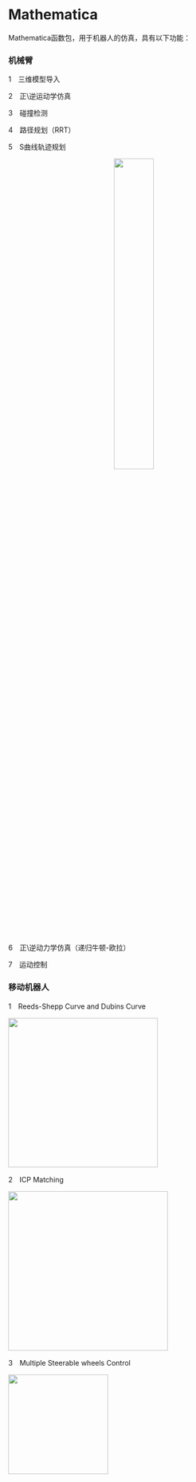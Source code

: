 # Mathematica
  Mathematica函数包，用于机器人的仿真，具有以下功能：

### 机械臂

1　三维模型导入

2　正\逆运动学仿真

3　碰撞检测

4　路径规划（RRT）

5　S曲线轨迹规划

<center><img src="https://img-blog.csdnimg.cn/20190612194347655.gif" width="40%" /></center>

6　正\逆动力学仿真（递归牛顿-欧拉）

7　运动控制

### 移动机器人

1　Reeds-Shepp Curve and Dubins Curve

<img src="https://raw.githubusercontent.com/robinvista/Mathematica/master/gif/5-1.gif" height="300" />

2　ICP Matching

<img src="https://github.com/robinvista/Mathematica/blob/master/gif/2.gif" height="320" />

3　Multiple Steerable wheels Control


<img src="https://github.com/robinvista/Mathematica/blob/master/gif/10.gif" height="200" />
